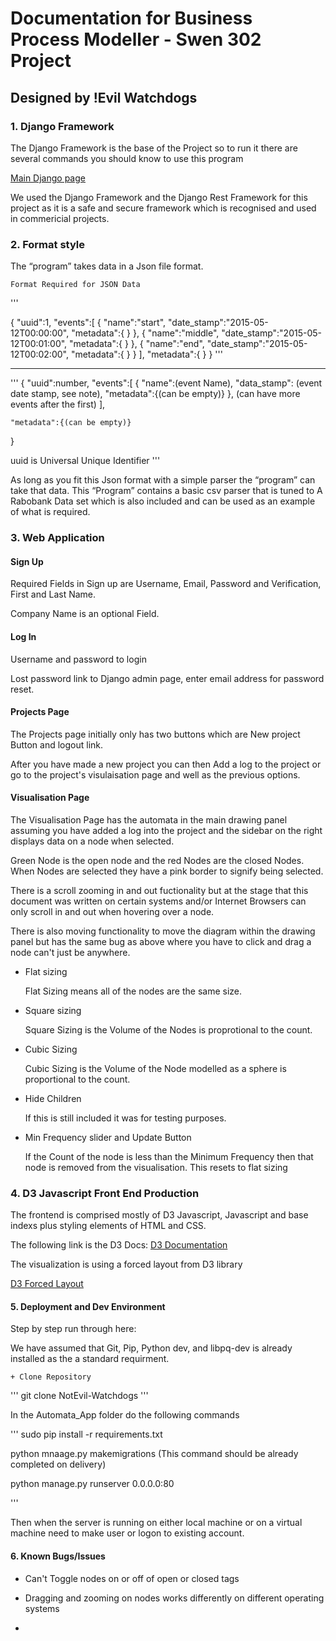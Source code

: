 # Documentation for Business Process Modeller  -  Swen 302 Project

## Designed by !Evil Watchdogs


### 1.	Django Framework

The Django Framework is the base of the Project so to run it there are several commands you should know to use this program

[Main Django page](https://www.djangoproject.com/)

We used the Django Framework and the Django Rest Framework for this project as it is a safe and secure framework which is recognised and used in commericial projects.




### 2.	Format style

The “program” takes data in a Json file format.

	Format Required for JSON Data

'''

{
   "uuid":1,
   "events":[
      {
         "name":"start",
         "date_stamp":"2015-05-12T00:00:00",
         "metadata":{         }
      },
      {
         "name":"middle",
         "date_stamp":"2015-05-12T00:01:00",
         "metadata":{         }
      },
      {
         "name":"end",
         "date_stamp":"2015-05-12T00:02:00",
         "metadata":{         }
      }
   ],
   "metadata":{   }
}
'''

---------------------------------------------------------------------

'''
{
"uuid":number, 
"events":[
	{
		"name":(event Name), 
		"data_stamp": (event date stamp, see note),
		"metadata":{(can be empty)}
	}, 
	(can have more events after the first)
],

	"metadata":{(can be empty)}
}

uuid is Universal Unique Identifier
'''


As long as you fit this Json format with a simple parser the “program” can take that data.
This “Program” contains a basic csv parser that is tuned to A Rabobank Data set which is also included and can be used as an example of what is required.



### 3. Web Application

#### Sign Up

Required Fields in Sign up are Username, Email, Password and Verification, First and Last Name.

Company Name is an optional Field.


#### Log In

Username and password to login

Lost password link to Django admin page, enter email address for password reset.


#### Projects Page

The Projects page initially only has two buttons which are New project Button and logout link.

After you have made a new project you can then Add a log to the project or go to the project's visulaisation page and well as the previous options.

#### Visualisation Page

The Visualisation Page has the automata in the main drawing panel assuming you have added a log into the project and the sidebar on the right displays data on a node when selected.

Green Node is the open node and the red Nodes are the closed Nodes.
When Nodes are selected they have a pink border to signify being selected.

There is a scroll zooming in and out fuctionality but at the stage that this document was written on certain systems and/or Internet Browsers can only scroll in and out when hovering over a node.

There is also moving functionality to move the diagram within the drawing panel but has the same bug as above where you have to click and drag a node can't just be anywhere.

- Flat sizing 

	Flat Sizing means all of the nodes are the same size.

- Square sizing

	Square Sizing is the Volume of the Nodes is proprotional to the count.

- Cubic Sizing

	Cubic Sizing is the Volume of the Node modelled as a sphere is proportional to the count.

- Hide Children

	If this is still included it was for testing purposes.

- Min Frequency slider and Update Button

	If the Count of the node is less than the Minimum Frequency then that node is removed from the visualisation.
	This resets to flat sizing

### 4. D3 Javascript Front End Production

The frontend is comprised mostly of D3 Javascript, Javascript and base indexs plus styling elements of HTML and CSS.

The following link is the D3 Docs:
[D3 Documentation](https://github.com/mbostock/d3/wiki)

The visualization is using a forced layout from D3 library

[D3 Forced Layout](https://github.com/mbostock/d3/wiki/Force-Layout)


#### 5. Deployment and Dev Environment

Step by step run through here:

We have assumed that Git, Pip, Python dev, and libpq-dev is already installed as the a standard requirment.

	+ Clone Repository
'''
git clone NotEvil-Watchdogs
'''

In the Automata_App folder do the following commands

'''
sudo pip install -r requirements.txt

python mnaage.py makemigrations (This command should be already completed on delivery)


python manage.py runserver 0.0.0.0:80

'''

Then when the server is running on either local machine or on a virtual machine need to make user or logon to existing account.



#### 6. Known Bugs/Issues

* Can't Toggle nodes on or off of open or closed tags

* Dragging and zooming on nodes works differently on different operating systems

*

